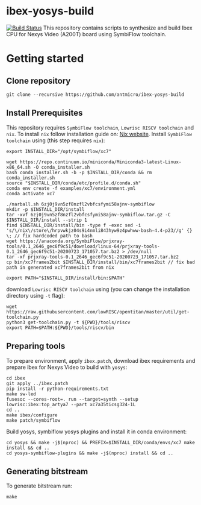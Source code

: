 # ibex-yosys-build
[![Build Status](https://travis-ci.com/antmicro/ibex-yosys-build.svg?branch=master)](https://travis-ci.com/antmicro/ibex-yosys-build)
This repository contains scripts to synthesize and build Ibex CPU for Nexys Video (A200T) board using SymbiFlow toolchain.
# Getting started
## Clone repository
```
git clone --recursive https://github.com/antmicro/ibex-yosys-build
```
## Install Prerequisites
This repository requires `SymbiFlow toolchain`, `Lowrisc RISCV toolchain` and `nix`.
To install `nix` follow installation guide on: [Nix website](https://nixos.org/download.html).
Install `SymbiFlow toolchain` using (this step requires `nix`):
```
export INSTALL_DIR="/opt/symbiflow/xc7"

wget https://repo.continuum.io/miniconda/Miniconda3-latest-Linux-x86_64.sh -O conda_installer.sh
bash conda_installer.sh -b -p $INSTALL_DIR/conda && rm conda_installer.sh
source "$INSTALL_DIR/conda/etc/profile.d/conda.sh"
conda env create -f examples/xc7/environment.yml
conda activate xc7

./narball.sh 6zj0j9vn5zf8nzfl2vbfcsfymi58ajnv-symbiflow
mkdir -p $INSTALL_DIR/install
tar -xvf 6zj0j9vn5zf8nzfl2vbfcsfymi58ajnv-symbiflow.tar.gz -C $INSTALL_DIR/install --strip 1
find $INSTALL_DIR/install/bin -type f -exec sed -i 's/\/nix\/store\/hrpvwkjz04s9i4nmli843hyw9z4pwhww-bash-4.4-p23//g' {} \; // fix hardcoded path to bash
wget https://anaconda.org/SymbiFlow/prjxray-tools/0.1_2646_gec6f9c51/download/linux-64/prjxray-tools-0.1_2646_gec6f9c51-20200723_171057.tar.bz2 > /dev/null
tar -xf prjxray-tools-0.1_2646_gec6f9c51-20200723_171057.tar.bz2
cp bin/xc7frames2bit $INSTALL_DIR/install/bin/xc7frames2bit // fix bad path in generated xc7frames2bit from nix

export PATH="$INSTALL_DIR/install/bin:$PATH"
```
download `Lowrisc RISCV toolchain` using (you can change the installation directory using `-t` flag):
```
wget https://raw.githubusercontent.com/lowRISC/opentitan/master/util/get-toolchain.py
python3 get-toolchain.py -t ${PWD}/tools/riscv
export PATH=$PATH:${PWD}/tools/riscv/bin
```
## Preparing tools
To prepare environment, apply `ibex.patch`, download ibex requirements and prepare ibex for Nexys Video to build with `yosys`:
```
cd ibex
git apply ../ibex.patch
pip install -r python-requirements.txt
make sw-led
fusesoc --cores-root=. run --target=synth --setup lowrisc:ibex:top_artya7 --part xc7a35ticsg324-1L
cd ..
make ibex/configure
make patch/symbiflow
```
Build yosys, symbiflow yosys plugins and install it in conda environment:
```
cd yosys && make -j$(nproc) && PREFIX=$INSTALL_DIR/conda/envs/xc7 make install && cd ..
cd yosys-symbiflow-plugins && make -j$(nproc) install && cd ..
```

## Generating bitstream
To generate bitstream run:
```
make
```
